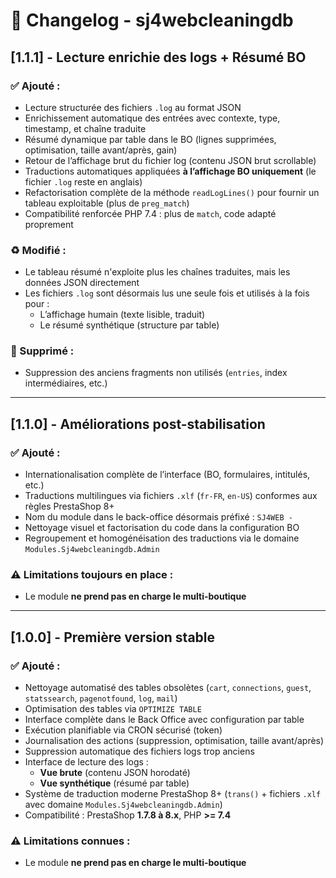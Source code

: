 # 📝 Changelog - sj4webcleaningdb

## [1.1.1] - Lecture enrichie des logs + Résumé BO

### ✅ Ajouté :
- Lecture structurée des fichiers `.log` au format JSON
- Enrichissement automatique des entrées avec contexte, type, timestamp, et chaîne traduite
- Résumé dynamique par table dans le BO (lignes supprimées, optimisation, taille avant/après, gain)
- Retour de l’affichage brut du fichier log (contenu JSON brut scrollable)
- Traductions automatiques appliquées **à l’affichage BO uniquement** (le fichier `.log` reste en anglais)
- Refactorisation complète de la méthode `readLogLines()` pour fournir un tableau exploitable (plus de `preg_match`)
- Compatibilité renforcée PHP 7.4 : plus de `match`, code adapté proprement

### ♻️ Modifié :
- Le tableau résumé n'exploite plus les chaînes traduites, mais les données JSON directement
- Les fichiers `.log` sont désormais lus une seule fois et utilisés à la fois pour :
  - L’affichage humain (texte lisible, traduit)
  - Le résumé synthétique (structure par table)

### 🧼 Supprimé :
- Suppression des anciens fragments non utilisés (`entries`, index intermédiaires, etc.)

---

## [1.1.0] - Améliorations post-stabilisation

### ✅ Ajouté :
- Internationalisation complète de l’interface (BO, formulaires, intitulés, etc.)
- Traductions multilingues via fichiers `.xlf` (`fr-FR`, `en-US`) conformes aux règles PrestaShop 8+
- Nom du module dans le back-office désormais préfixé : `SJ4WEB -`
- Nettoyage visuel et factorisation du code dans la configuration BO
- Regroupement et homogénéisation des traductions via le domaine `Modules.Sj4webcleaningdb.Admin`

### ⚠️ Limitations toujours en place :
- Le module **ne prend pas en charge le multi-boutique**

---

## [1.0.0] - Première version stable

### ✅ Ajouté :
- Nettoyage automatisé des tables obsolètes (`cart`, `connections`, `guest`, `statssearch`, `pagenotfound`, `log`, `mail`)
- Optimisation des tables via `OPTIMIZE TABLE`
- Interface complète dans le Back Office avec configuration par table
- Exécution planifiable via CRON sécurisé (token)
- Journalisation des actions (suppression, optimisation, taille avant/après)
- Suppression automatique des fichiers logs trop anciens
- Interface de lecture des logs :
  - **Vue brute** (contenu JSON horodaté)
  - **Vue synthétique** (résumé par table)
- Système de traduction moderne PrestaShop 8+ (`trans()` + fichiers `.xlf` avec domaine `Modules.Sj4webcleaningdb.Admin`)
- Compatibilité : PrestaShop **1.7.8 à 8.x**, PHP **>= 7.4**

### ⚠️ Limitations connues :
- Le module **ne prend pas en charge le multi-boutique**
